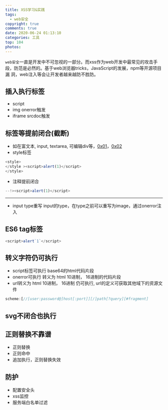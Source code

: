 ```yaml
---
title: XSS学习&实践
tags:
  - web安全
copyright: true
comments: true
date: 2020-06-24 01:13:10
categories: 工具
top: 104
photos:
---
```


`web安全`一直是开发中不可忽视的一部分。而xss作为web开发中最常见的攻击手段，防范是必然的。基于web浏览器tricks，JavaScript的发展，npm等开源项目漏
洞，web注入等会让开发者越来越防不胜防。

## 插入执行标签
- script
- img onerror触发
- iframe srcdoc触发

## 标签等提前闭合(截断)
- 如在富文本, input, textarea, 可编辑div等，[0x01](https://xss.haozi.me/#/0x01)，[0x02](https://xss.haozi.me/#/0x02)
- style标签
```js
<style>
</style ><script>alert(1)</script>
</style>
```
- 注释提前闭合
```js
--!><script>alert(1)</script>
```

---
<!--more-->

- input type重写
input的type，在type之前可以重写为image，通过onerror注入

## ES6 tag标签
```js
<script>alert`1`</script>
```

## 转义字符仍可执行
- script标签可执行 base64的html代码片段
- onerror可执行 转义为 html 10进制， 16进制的代码片段
- url转义为 html 10进制， 16进制 仍可执行, url的定义可获取其他域下的资源文件
```js
scheme:[//[user:password@]host[:port]][/]path[?query][#fragment]
```

## svg不闭合也执行
## 正则替换不靠谱
- 正则替换
- 正则命中
- 追加执行，正则替换失效

## 防护
- 配置安全头
- xss监控
- 服务端白名单过滤
